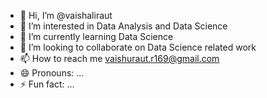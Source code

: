 - 👋 Hi, I’m @vaishaliraut
- 👀 I’m interested in Data Analysis and Data Science
- 🌱 I’m currently learning Data Science
- 💞️ I’m looking to collaborate on Data Science related work
- 📫 How to reach me vaishuraut.r169@gmail.com
- 😄 Pronouns: ...
- ⚡ Fun fact: ...

<!---
vaishaliraut/vaishaliraut is a ✨ special ✨ repository because its `README.md` (this file) appears on your GitHub profile.
You can click the Preview link to take a look at your changes.
--->
